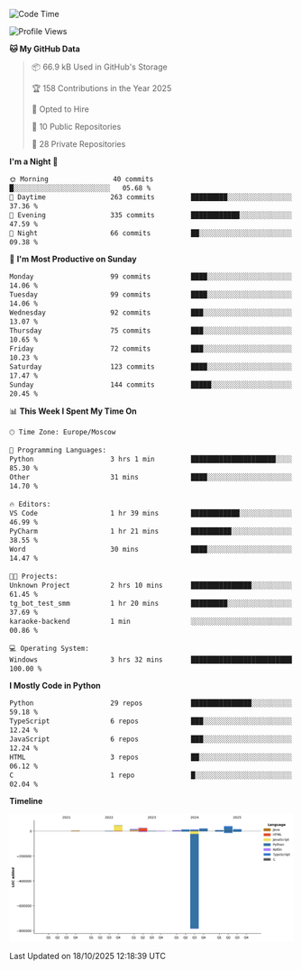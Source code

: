 <!--START_SECTION:waka-->
![Code Time](http://img.shields.io/badge/Code%20Time-834%20hrs%2018%20mins-blue)

![Profile Views](http://img.shields.io/badge/Profile%20Views-1-blue)

**🐱 My GitHub Data** 

> 📦 66.9 kB Used in GitHub's Storage 
 > 
> 🏆 158 Contributions in the Year 2025
 > 
> 💼 Opted to Hire
 > 
> 📜 10 Public Repositories 
 > 
> 🔑 28 Private Repositories 
 > 
**I'm a Night 🦉** 

```text
🌞 Morning                40 commits          █░░░░░░░░░░░░░░░░░░░░░░░░   05.68 % 
🌆 Daytime                263 commits         █████████░░░░░░░░░░░░░░░░   37.36 % 
🌃 Evening                335 commits         ████████████░░░░░░░░░░░░░   47.59 % 
🌙 Night                  66 commits          ██░░░░░░░░░░░░░░░░░░░░░░░   09.38 % 
```
📅 **I'm Most Productive on Sunday** 

```text
Monday                   99 commits          ████░░░░░░░░░░░░░░░░░░░░░   14.06 % 
Tuesday                  99 commits          ████░░░░░░░░░░░░░░░░░░░░░   14.06 % 
Wednesday                92 commits          ███░░░░░░░░░░░░░░░░░░░░░░   13.07 % 
Thursday                 75 commits          ███░░░░░░░░░░░░░░░░░░░░░░   10.65 % 
Friday                   72 commits          ███░░░░░░░░░░░░░░░░░░░░░░   10.23 % 
Saturday                 123 commits         ████░░░░░░░░░░░░░░░░░░░░░   17.47 % 
Sunday                   144 commits         █████░░░░░░░░░░░░░░░░░░░░   20.45 % 
```


📊 **This Week I Spent My Time On** 

```text
🕑︎ Time Zone: Europe/Moscow

💬 Programming Languages: 
Python                   3 hrs 1 min         █████████████████████░░░░   85.30 % 
Other                    31 mins             ████░░░░░░░░░░░░░░░░░░░░░   14.70 % 

🔥 Editors: 
VS Code                  1 hr 39 mins        ████████████░░░░░░░░░░░░░   46.99 % 
PyCharm                  1 hr 21 mins        ██████████░░░░░░░░░░░░░░░   38.55 % 
Word                     30 mins             ████░░░░░░░░░░░░░░░░░░░░░   14.47 % 

🐱‍💻 Projects: 
Unknown Project          2 hrs 10 mins       ███████████████░░░░░░░░░░   61.45 % 
tg_bot_test_smm          1 hr 20 mins        █████████░░░░░░░░░░░░░░░░   37.69 % 
karaoke-backend          1 min               ░░░░░░░░░░░░░░░░░░░░░░░░░   00.86 % 

💻 Operating System: 
Windows                  3 hrs 32 mins       █████████████████████████   100.00 % 
```

**I Mostly Code in Python** 

```text
Python                   29 repos            ███████████████░░░░░░░░░░   59.18 % 
TypeScript               6 repos             ███░░░░░░░░░░░░░░░░░░░░░░   12.24 % 
JavaScript               6 repos             ███░░░░░░░░░░░░░░░░░░░░░░   12.24 % 
HTML                     3 repos             ██░░░░░░░░░░░░░░░░░░░░░░░   06.12 % 
C                        1 repo              █░░░░░░░░░░░░░░░░░░░░░░░░   02.04 % 
```



**Timeline**

![Lines of Code chart](https://raw.githubusercontent.com/adlemx/adlemx/main/assets/bar_graph.png)


 Last Updated on 18/10/2025 12:18:39 UTC
<!--END_SECTION:waka-->
